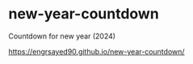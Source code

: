# new-year-countdown
Countdown for new year (2024)

https://engrsayed90.github.io/new-year-countdown/
